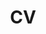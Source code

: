---
layout: page
permalink: /assets/pdf/cv_twkim_250910.pdf
title: CV
nav: true
nav_order: 1
cv_pdf: # you can also use external links here
description: This is a description of the page. You can modify it in '_pages/cv.md'. You can also change or remove the top pdf download button.
---